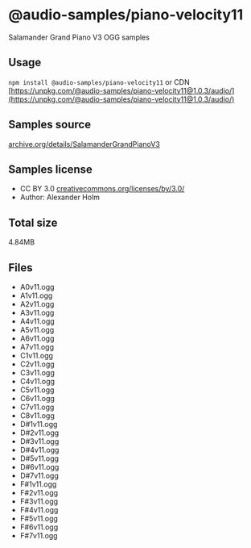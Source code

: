 # @audio-samples/piano-velocity11

Salamander Grand Piano V3 OGG samples

## Usage

`npm install @audio-samples/piano-velocity11` or CDN [https://unpkg.com/@audio-samples/piano-velocity11@1.0.3/audio/](https://unpkg.com/@audio-samples/piano-velocity11@1.0.3/audio/)

## Samples source

[archive.org/details/SalamanderGrandPianoV3](https://archive.org/details/SalamanderGrandPianoV3)

## Samples license

- CC BY 3.0 [creativecommons.org/licenses/by/3.0/](http://creativecommons.org/licenses/by/3.0/)
- Author: Alexander Holm 

## Total size

4.84MB

## Files

- A0v11.ogg
- A1v11.ogg
- A2v11.ogg
- A3v11.ogg
- A4v11.ogg
- A5v11.ogg
- A6v11.ogg
- A7v11.ogg
- C1v11.ogg
- C2v11.ogg
- C3v11.ogg
- C4v11.ogg
- C5v11.ogg
- C6v11.ogg
- C7v11.ogg
- C8v11.ogg
- D#1v11.ogg
- D#2v11.ogg
- D#3v11.ogg
- D#4v11.ogg
- D#5v11.ogg
- D#6v11.ogg
- D#7v11.ogg
- F#1v11.ogg
- F#2v11.ogg
- F#3v11.ogg
- F#4v11.ogg
- F#5v11.ogg
- F#6v11.ogg
- F#7v11.ogg